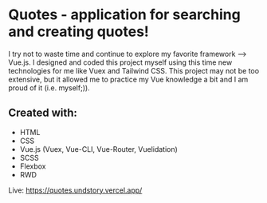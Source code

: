 
# Quotes - application for searching and creating quotes!

I try not to waste time and continue to explore my favorite framework --> Vue.js. I designed and coded this project myself using this time new technologies for me like Vuex and Tailwind CSS. This project may not be too extensive, but it allowed me to practice my Vue knowledge a bit and I am proud of it (i.e. myself;)).

## Created with: 

- HTML 
- CSS
- Vue.js (Vuex, Vue-CLI, Vue-Router, Vuelidation)
- SCSS
- Flexbox
- RWD 

Live: https://quotes.undstory.vercel.app/
